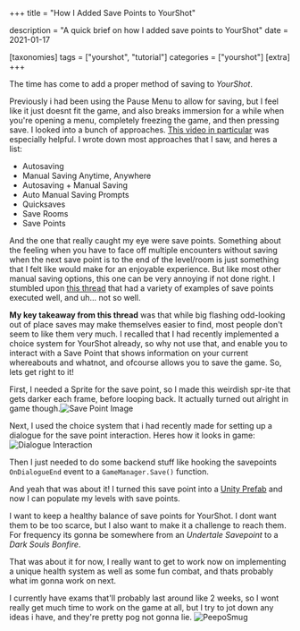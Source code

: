 +++
title = "How I Added Save Points to YourShot"

description = "A quick brief on how I added save points to YourShot"
date = 2021-01-17

[taxonomies]
tags = ["yourshot", "tutorial"]
categories = ["yourshot"]
[extra]
+++

The time has come to add a proper method of saving to _YourShot_. <!-- more -->

Previously i had been using the Pause Menu to allow for saving, but I feel like it just doesnt fit the game, and also breaks immersion for a while when you're opening a menu, completely freezing the game, and then pressing save. I looked into a bunch of approaches. [This video in particular](https://www.youtube.com/watch?v=PJZByWHtzb8&ab_channel=NakeyJakey) was especially helpful. I wrote down most approaches that I saw, and heres a list:

- Autosaving
- Manual Saving Anytime, Anywhere
- Autosaving + Manual Saving
- Auto Manual Saving Prompts
- Quicksaves
- Save Rooms
- Save Points

And the one that really caught my eye were save points. Something about the feeling when you have to face off multiple encounters without saving when the next save point is to the end of the level/room is just something that I felt like would make for an enjoyable experience. But like most other manual saving options, this one can be very annoying if not done right. I stumbled upon [this thread](https://www.resetera.com/threads/save-points-in-games-examples-of-great-and-poor-execution.17575/) that had a variety of examples of save points executed well, and uh... not so well.

**My key takeaway from this thread** was that while big flashing odd-looking out of place saves may make themselves easier to find, most people don't seem to like them very much. I recalled that I had recently implemented a choice system for YourShot already, so why not use that, and enable you to interact with a Save Point that shows information on your current whereabouts and whatnot, and ofcourse allows you to save the game. So, lets get right to it!

First, I needed a Sprite for the save point, so I made this weirdish spr-ite that gets darker each frame, before looping back. It actually turned out alright in game though.![Save Point Image](https://i.ibb.co/QN95WtX/savepoint.png)

Next, I used the choice system that i had recently made for setting up a dialogue for the save point interaction. Heres how it looks in game:
![Dialogue Interaction](https://i.ibb.co/nQBX0mC/Epic.gif)

Then I just needed to do some backend stuff like hooking the savepoints `OnDialogueEnd` event to a `GameManager.Save()` function.

And yeah that was about it! I turned this save point into a [Unity Prefab](https://docs.unity3d.com/Manual/Prefabs.html) and now I can populate my levels with save points.

I want to keep a healthy balance of save points for YourShot. I dont want them to be too scarce, but I also want to make it a challenge to reach them. For frequency its gonna be somewhere from an _Undertale Savepoint_ to a _Dark Souls Bonfire_.

That was about it for now, I really want to get to work now on implementing a unique health system as well as some fun combat, and thats probably what im gonna work on next.

I currently have exams that'll probably last around like 2 weeks, so I wont really get much time to work on the game at all, but I try to jot down any ideas i have, and they're pretty pog not gonna lie.
![PeepoSmug](https://i.ibb.co/PTjt73R/789549358080720916.png)
